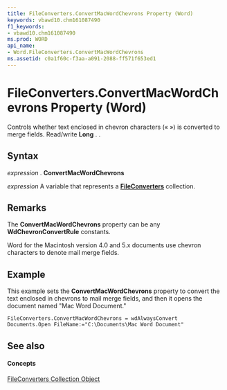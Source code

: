 ```yaml
---
title: FileConverters.ConvertMacWordChevrons Property (Word)
keywords: vbawd10.chm161087490
f1_keywords:
- vbawd10.chm161087490
ms.prod: WORD
api_name:
- Word.FileConverters.ConvertMacWordChevrons
ms.assetid: c0a1f60c-f3aa-a091-2088-ff571f653ed1
---
```



# FileConverters.ConvertMacWordChevrons Property (Word)

Controls whether text enclosed in chevron characters (« ») is converted to merge fields. Read/write  **Long** . .


## Syntax

 _expression_ . **ConvertMacWordChevrons**

 _expression_ A variable that represents a **[FileConverters](fileconverters-object-word.md)** collection.


## Remarks

The  **ConvertMacWordChevrons** property can be any **WdChevronConvertRule** constants.

Word for the Macintosh version 4.0 and 5.x documents use chevron characters to denote mail merge fields.


## Example

This example sets the  **ConvertMacWordChevrons** property to convert the text enclosed in chevrons to mail merge fields, and then it opens the document named "Mac Word Document."


```
FileConverters.ConvertMacWordChevrons = wdAlwaysConvert 
Documents.Open FileName:="C:\Documents\Mac Word Document"
```


## See also


#### Concepts


[FileConverters Collection Object](fileconverters-object-word.md)

